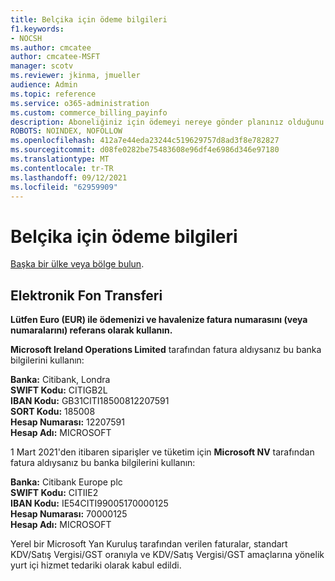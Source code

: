 ```yaml
---
title: Belçika için ödeme bilgileri
f1.keywords:
- NOCSH
ms.author: cmcatee
author: cmcatee-MSFT
manager: scotv
ms.reviewer: jkinma, jmueller
audience: Admin
ms.topic: reference
ms.service: o365-administration
ms.custom: commerce_billing_payinfo
description: Aboneliğiniz için ödemeyi nereye gönder planınız olduğunu öğrenin.
ROBOTS: NOINDEX, NOFOLLOW
ms.openlocfilehash: 412a7e44eda23244c519629757d8ad3f8e782827
ms.sourcegitcommit: d08fe0282be75483608e96df4e6986d346e97180
ms.translationtype: MT
ms.contentlocale: tr-TR
ms.lasthandoff: 09/12/2021
ms.locfileid: "62959909"
---
```

# <a name="payment-information-for-belgium"></a>Belçika için ödeme bilgileri

[Başka bir ülke veya bölge bulun](../billing-and-payments/pay-for-your-subscription.md).

## <a name="electronic-funds-transfer"></a>Elektronik Fon Transferi

**Lütfen Euro (EUR) ile ödemenizi ve havalenize fatura numarasını (veya numaralarını) referans olarak kullanın.**

**Microsoft Ireland Operations Limited** tarafından fatura aldıysanız bu banka bilgilerini kullanın:

**Banka:** Citibank, Londra  
**SWIFT Kodu:** CITIGB2L  
**IBAN Kodu:** GB31CITI18500812207591  
**SORT Kodu:** 185008  
**Hesap Numarası:** 12207591  
**Hesap Adı:** MICROSOFT

1 Mart 2021'den itibaren siparişler ve tüketim için **Microsoft NV** tarafından fatura aldıysanız bu banka bilgilerini kullanın:

**Banka:** Citibank Europe plc  
**SWIFT Kodu:** CITIIE2  
**IBAN Kodu:** IE54CITI99005170000125  
**Hesap Numarası:** 70000125  
**Hesap Adı:** MICROSOFT

Yerel bir Microsoft Yan Kuruluş tarafından verilen faturalar, standart KDV/Satış Vergisi/GST oranıyla ve KDV/Satış Vergisi/GST amaçlarına yönelik yurt içi hizmet tedariki olarak kabul edildi.

